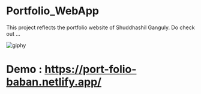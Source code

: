 ﻿# Portfolio_WebApp
This project reflects the portfolio website of Shuddhashil Ganguly. Do check out ...

![giphy](https://github.com/SHUDDHASHIL21/Portfolio_WebApp/assets/74821496/20c8debf-5fb8-4c86-a3ce-f337344d2878) 

# Demo : https://port-folio-baban.netlify.app/

